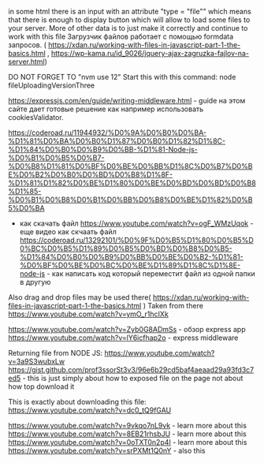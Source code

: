 in some html there is an input with an attribute "type = "file"" which means that there is enough to display button which will allow to
load some files to your server. More of other data is to just make it correctly and continue to work with this file
Загрузчик файлов работает с помощью formdata запросов. 
( https://xdan.ru/working-with-files-in-javascript-part-1-the-basics.html , https://wp-kama.ru/id_9026/jquery-ajax-zagruzka-fajlov-na-server.html)

DO NOT FORGET TO "nvm use 12"
Start this with this command:
node fileUploadingVersionThree

https://expressjs.com/en/guide/writing-middleware.html - guide на этом сайте дает готовые решение как например использовать cookiesValidator.


https://coderoad.ru/11944932/%D0%9A%D0%B0%D0%BA-%D1%81%D0%BA%D0%B0%D1%87%D0%B0%D1%82%D1%8C-%D1%84%D0%B0%D0%B9%D0%BB-%D1%81-Node-js-%D0%B1%D0%B5%D0%B7-%D0%B8%D1%81%D0%BF%D0%BE%D0%BB%D1%8C%D0%B7%D0%BE%D0%B2%D0%B0%D0%BD%D0%B8%D1%8F-%D1%81%D1%82%D0%BE%D1%80%D0%BE%D0%BD%D0%BD%D0%B8%D1%85-%D0%B1%D0%B8%D0%B1%D0%BB%D0%B8%D0%BE%D1%82%D0%B5%D0%BA
- как скачать файл
https://www.youtube.com/watch?v=ogF_WMzUqok - еще видео как скчаать файл
https://coderoad.ru/13292101/%D0%9F%D0%B5%D1%80%D0%B5%D0%BC%D0%B5%D1%89%D0%B5%D0%BD%D0%B8%D0%B5-%D1%84%D0%B0%D0%B9%D0%BB%D0%BE%D0%B2-%D1%81-%D0%BF%D0%BE%D0%BC%D0%BE%D1%89%D1%8C%D1%8E-node-js  - как написать код который переместит файл из одной папки в другую


Also drag and drop files may be used there( https://xdan.ru/working-with-files-in-javascript-part-1-the-basics.html ) 
Taken from there https://www.youtube.com/watch?v=ymO_r1hcIXk


https://www.youtube.com/watch?v=Zyb0G8ADmSs - обзор express app
https://www.youtube.com/watch?v=lY6icfhap2o - express middleware

Returning file from NODE JS:
https://www.youtube.com/watch?v=3a9S3wubxLw
https://gist.github.com/prof3ssorSt3v3/96e6b29cd5baf4aeaad29a93fd3c7ed5 - this is just simply about how to exposed file on the page
not about how top download it

This is exactly about downloading this file: https://www.youtube.com/watch?v=dc0_tQ9fGAU

https://www.youtube.com/watch?v=9vkqo7nL9vk - learn more about this
https://www.youtube.com/watch?v=8EB21rhsbJU - learn more about this
https://www.youtube.com/watch?v=0oTXT0n2p4I - learn more about this
https://www.youtube.com/watch?v=srPXMt1Q0nY - also this
